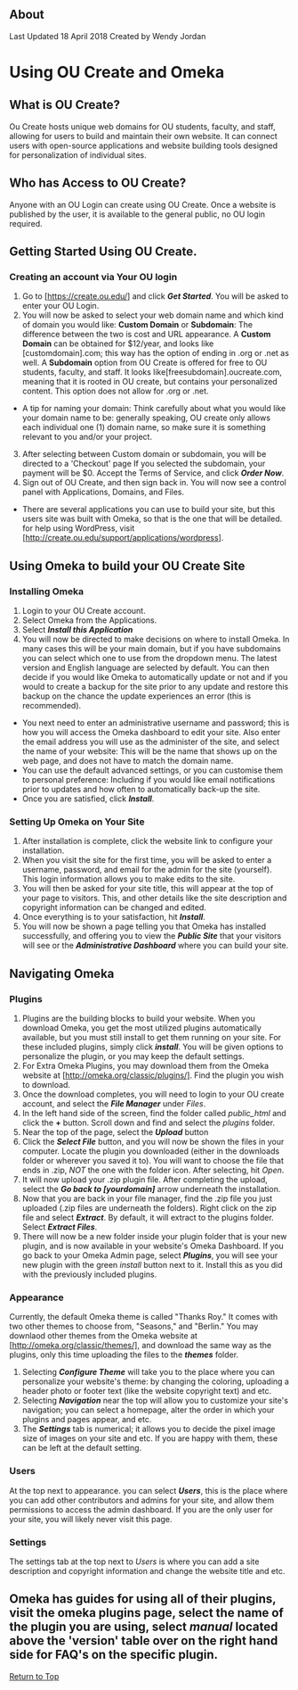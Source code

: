 ## About
Last Updated   18 April 2018
Created by Wendy Jordan

# Using OU Create and Omeka
## What is OU Create?
Ou Create hosts unique web domains for OU students, faculty, and staff, allowing for users to build and maintain their own website. It can connect users with open-source applications and website building tools designed for personalization of individual sites.
## Who has Access to OU Create?
Anyone with an OU Login can create using OU Create. Once a website is published by the user, it is available to the general public, no OU login required.
## Getting Started Using OU Create.
### Creating an account via Your OU login
1. Go to [https://create.ou.edu/] and click ***Get Started***. You will be asked to enter your OU Login.
2. You will now be asked to select your web domain name and which kind of domain you would like: **Custom Domain** or **Subdomain**: The difference between the two is cost and URL appearance.  A **Custom Domain** can be obtained for $12/year, and looks like [customdomain].com; this way has the option of ending in .org or .net as well. A **Subdomain** option from OU Create is offered for free to OU students, faculty, and staff. It looks like[freesubdomain].oucreate.com, meaning that it is rooted in OU create, but contains your personalized content. This option does not allow for .org or .net.
  * A tip for naming your domain: Think carefully about what you would like your domain name to be: generally speaking, OU create only allows each individual one (1) domain name, so make sure it is something relevant to you and/or your project.
3. After selecting between Custom domain or subdomain, you will be directed to a 'Checkout' page If you selected the subdomain, your payment will be $0. Accept the Terms of Service, and click ***Order Now***.
4. Sign out of OU Create, and then sign back in. You will now see a control panel with Applications, Domains, and Files.
  * There are several applications you can use to build your site, but this users site was built with Omeka, so that is the one that will be detailed. for help using WordPress, visit [http://create.ou.edu/support/applications/wordpress].
## Using Omeka to build your OU Create Site
### Installing Omeka
 1. Login to your OU Create account.
 2. Select Omeka from the Applications.
  3. Select ***Install this Application***
  4. You will now be directed to make decisions on where to install Omeka. In many cases this will be your main domain, but if you have subdomains you can select which one to use from the dropdown menu. The latest version and English language are selected by default. You can then decide if you would like Omeka to automatically update or not and if you would to create a backup for the site prior to any update and restore this backup on the chance the update experiences an error (this is recommended).
  * You next need to enter an administrative username and password; this is how you will access the Omeka dashboard to edit your site. Also enter the email address you will use as the administer of the site, and select the name of your website: This will be the name that shows up on the web page, and does not have to match the domain name.
   * You can use the default advanced settings, or you can customise them to personal preference: Including if you would like email notifications prior to updates and how often to automatically back-up the site.
  * Once you are satisfied, click ***Install***.
### Setting Up Omeka on Your Site ###
 1. After installation is complete, click the website link to configure your installation.
  2. When you visit the site for the first time, you will be asked to enter a username, password, and email for the admin for the site (yourself). This login information allows you to make edits to the site.
  3. You will then be asked for your site title, this will appear at the top of your page to visitors. This, and other details like the site description and copyright information can be changed and edited.
  4. Once everything is to your satisfaction, hit ***Install***.
  5. You will now be shown a page telling you that Omeka has installed successfully, and offering you to view the ***Public Site*** that your visitors will see or the ***Administrative Dashboard*** where you can build your site.
## Navigating Omeka
### Plugins
 1. Plugins are the building blocks to build your website. When you download Omeka, you get the most utilized plugins automatically available, but you must still install to get them running on your site. For these included plugins, simply click ***install***. You will be given options to personalize the plugin, or you may keep the default settings.
  2. For Extra Omeka Plugins, you may download them from the Omeka website at [http://omeka.org/classic/plugins/]. Find the plugin you wish to download.
   3. Once the download completes, you will need to login to your OU create account, and select the ***File Manager*** under *Files*.
   4. In the left hand side of the screen, find the folder called *public_html* and click the **+** button. Scroll down and find and select the *plugins* folder.
   5. Near the top of the page, select the ***Upload*** button
 6. Click the ***Select File*** button, and you will now be shown the files in your computer. Locate the plugin you downloaded (either in the downloads folder or wherever you saved it to). You will want to choose the file that ends in .zip, *NOT* the one with the folder icon. After selecting, hit *Open*.
 7. It will now upload your .zip plugin file. After completing the upload, select the ***Go back to [yourdomain]*** arrow underneath the installation.
  8. Now that you are back in your file manager, find the .zip file you just uploaded (.zip files are underneath the folders). Right click on the zip file and select ***Extract***. By default, it will extract to the plugins folder. Select ***Extract Files***.
  9. There will now be a new folder inside your plugin folder that is your new plugin, and is now available in your website's Omeka Dashboard. If you go back to your Omeka Admin page, select ***Plugins***, you will see your new plugin with the green *install* button next to it. Install this as you did with the previously included plugins.
  ### Appearance
  Currently, the default Omeka theme is called "Thanks Roy." It comes with two other themes to choose from, "Seasons," and "Berlin." You may downlaod other themes from the Omeka website at [http://omeka.org/classic/themes/], and download the same way as the plugins, only this time uploading the files to the ***themes*** folder.
  1. Selecting ***Configure Theme*** will take you to the place where you can personalize your website's theme: by changing the coloring, uploading a header photo or footer text (like the website copyright text) and etc.
   2. Selecting ***Navigation*** near the top will allow you to customize your site's navigation; you can select a homepage, alter the order in which your plugins and pages appear, and etc.
   3. The ***Settings*** tab is numerical; it allows you to decide the pixel image size of images on your site and etc. If you are happy with them, these can be left at the default setting.
   ### Users
   At the top next to appearance. you can select ***Users***, this is the place where you can add other contributors and admins for your site, and allow them permissions to access the admin dashboard. If you are the only user for your site, you will likely never visit this page.
   ### Settings
   The settings tab at the top next to *Users* is where you can add a site description and copyright information and change the website title and etc.
   ## Omeka has guides for using all of their plugins, visit the omeka plugins page, select the name of the plugin you are using, select *manual* located above the 'version' table over on the right hand side for FAQ's on the specific plugin.




[Return to Top](#about)
